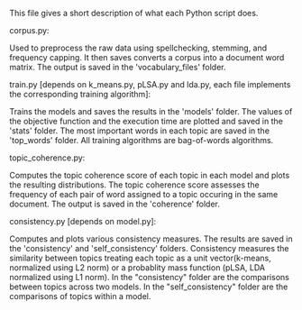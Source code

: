 This file gives a short description of what each Python script does.


corpus.py:

Used to preprocess the raw data using spellchecking, stemming, and frequency capping.
It then saves converts a corpus into a document word matrix.
The output is saved in the 'vocabulary_files' folder.


train.py [depends on k_means.py, pLSA.py and lda.py, each file implements the corresponding training algorithm]:

Trains the models and saves the results in the 'models' folder. The values of the objective function and the execution time are plotted and saved in the 'stats' folder.
The most important words in each topic are saved in the 'top_words' folder.
All training algorithms are bag-of-words algorithms.

topic_coherence.py:

Computes the topic coherence score of each topic in each model and plots the resulting distributions.
The topic coherence score assesses the frequency of each pair of word assigned to a topic occuring in the same document.
The output is saved in the 'coherence' folder.


consistency.py [depends on model.py]:

Computes and plots various consistency measures. The results are saved in the 'consistency' and 'self_consistency' folders.
Consistency measures the similarity between topics treating each topic as a unit vector(k-means, normalized using L2 norm) or a probablity mass function
(pLSA, LDA normalized using L1 norm). In the "consistency" folder are the comparisons between topics across two models. 
In the "self_consistency" folder are the comparisons of topics within a model.
